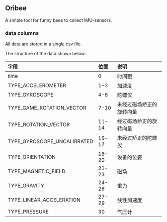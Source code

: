 ## Oribee

A simple tool for funny bees to collect IMU-sensors.

### data columns
All data are stored in a single csv file.

The structure of the data shown below:

|字段|位置|说明|
|:-----|:-----|:-----|
|time|0|时间戳|
|TYPE_ACCELEROMETER|1-3|加速度|
|TYPE_GYROSCOPE|4-6|陀螺仪|
|TYPE_GAME_ROTATION_VECTOR|7-10|未经过磁场矫正的旋转向量|
|TYPE_ROTATION_VECTOR|11-14|经过磁场矫正的旋转向量|
|TYPE_GYROSCOPE_UNCALIBRATED|15-17|未经过矫正的陀螺仪|
|TYPE_ORIENTATION|18-20|设备的位姿|
|TYPE_MAGNETIC_FIELD|21-23|磁场|
|TYPE_GRAVITY|24-26|重力|
|TYPE_LINEAR_ACCELERATION|27-29|线性加速度|
|TYPE_PRESSURE|30|气压计|


